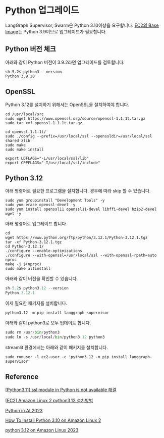 # Python 업그레이드

LangGraph Supervisor, Swarm은 Python 3.10이상을 요구합니다. [EC2의 Base Image](https://docs.aws.amazon.com/linux/al2023/ug/python.html)는 Python 3.9이므로 업그레이드가 필요합니다.

## Python 버전 체크

아래와 같이 Python 버전이 3.9.2라면 업그레이드를 검토합니다.

```text
sh-5.2$ python3 --version
Python 3.9.20
```

## OpenSSL

Python 3.12를 설치하기 위해서는 OpenSSL을 설치하여야 합니다.

```text
cd /usr/local/src
sudo wget https://www.openssl.org/source/openssl-1.1.1t.tar.gz
sudo tar xvf openssl-1.1.1t.tar.gz

cd openssl-1.1.1t/
sudo ./config --prefix=/usr/local/ssl --openssldir=/usr/local/ssl shared zlib
sudo make
sudo make install

export LDFLAGS="-L/usr/local/ssl/lib"
export CPPFLAGS="-I/usr/local/ssl/include"
```

## Python 3.12

아래 명령어로 필요한 프로그램을 설치합니다. 경우에 따라 skip 할 수 있습니다.

```text
sudo yum groupinstall "Development Tools" -y
sudo yum erase openssl-devel -y
sudo yum install openssl11 openssl11-devel libffi-devel bzip2-devel wget -y
```

아래 명령어로 업그레이드 합니다.

```text
cd
wget https://www.python.org/ftp/python/3.12.1/Python-3.12.1.tgz
tar -xf Python-3.12.1.tgz 
cd Python-3.12.1/
./configure --enable-optimizations
./configure --with-openssl=/usr/local/ssl --with-openssl-rpath=auto
nproc
make -j $(nproc)
sudo make altinstall
```

아래와 같이 버전을 확인할 수 있습니다.

```python
sh-5.2$ python3.12 --version
Python 3.12.1
```

이제 필요한 패키지를 설치합니다.

```text
python3.12 -m pip install langgraph-supervisor
```

아래와 같이 python3로 모두 업데이트 합니다.

```python
sudo rm /usr/bin/python3
sudo ln -s /usr/local/bin/python3.12 python3
```

streamlit 환경에서는 아래와 같이 패키지를 설치합니다.

```text
sudo runuser -l ec2-user -c 'python3.12 -m pip install langgraph-supervisor'
```



## Reference

[[Python3.11] ssl module in Python is not available 해결](https://datamoney.tistory.com/378)

[[EC2] Amazon Linux 2 python3.12 설치방법](https://kodean.tistory.com/43)

[Python in AL2023](https://docs.aws.amazon.com/linux/al2023/ug/python.html)

[How To Install Python 3.10 on Amazon Linux 2](https://computingpost.medium.com/how-to-install-python-3-10-on-amazon-linux-2-43ddcd511784)

[python 3.12 on Amazon Linux 2023](https://repost.aws/questions/QULIsYrNNAQoiy59gkn8h1jg/python-3-12-on-amazon-linux-2023)


